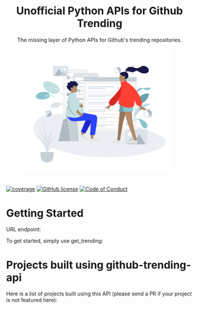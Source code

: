 <h1 align="center">Unofficial Python APIs for Github Trending</h1>

<p align="center">
The missing layer of Python APIs for Github's trending repositories.
</p>

<div align="center">
  <img src="images/2women_1.png" alt="hero image" width="400"/>
</div>

<br />

[![coverage](https://img.shields.io/codecov/c/github/manjotpahwa/github-trending-api.svg)](https://codecov.io/github/manjotpahwa/github-trending-api)
[![GitHub license](https://img.shields.io/badge/license-MIT-blue.svg)](https://github.com/manjotpahwa/github-trending-api/blob/master/LICENSE)
[![Code of Conduct](https://img.shields.io/badge/code%20of-conduct-ff69b4.svg)](CODE_OF_CONDUCT.md)

# Getting Started
URL endpoint:
<insert url endpoint>

To get started, simply use get_trending:
<insert gif>

# Projects built using github-trending-api
Here is a list of projects built using this API (please send a PR if your project is not featured here):
<insert list of projects>
